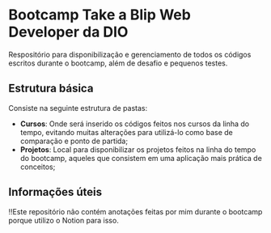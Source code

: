 # Bootcamp Take a Blip Web Developer da DIO
Respositório para disponibilização e gerenciamento de todos os códigos escritos durante o bootcamp, além de desafio e pequenos testes.

## Estrutura básica
Consiste na seguinte estrutura de pastas:
- **Cursos**: Onde será inserido os códigos feitos nos cursos da linha do tempo, evitando muitas alterações para utilizá-lo como base de comparação e ponto de partida;
- **Projetos**: Local para disponibilizar os projetos feitos na linha do tempo do bootcamp, aqueles que consistem em uma aplicação mais prática de conceitos;

## Informações úteis
‼️Este repositório não contém anotações feitas por mim durante o bootcamp porque utilizo o Notion para isso.

